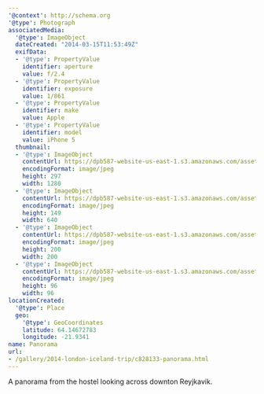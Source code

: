```yaml
---
'@context': http://schema.org
'@type': Photograph
associatedMedia:
  '@type': ImageObject
  dateCreated: "2014-03-15T11:53:49Z"
  exifData:
  - '@type': PropertyValue
    identifier: aperture
    value: f/2.4
  - '@type': PropertyValue
    identifier: exposure
    value: 1/861
  - '@type': PropertyValue
    identifier: make
    value: Apple
  - '@type': PropertyValue
    identifier: model
    value: iPhone 5
  thumbnail:
  - '@type': ImageObject
    contentUrl: https://dpb587-website-us-east-1.s3.amazonaws.com/asset/gallery/2014-london-iceland-trip/c828133-panorama~1280.jpg
    encodingFormat: image/jpeg
    height: 297
    width: 1280
  - '@type': ImageObject
    contentUrl: https://dpb587-website-us-east-1.s3.amazonaws.com/asset/gallery/2014-london-iceland-trip/c828133-panorama~640w.jpg
    encodingFormat: image/jpeg
    height: 149
    width: 640
  - '@type': ImageObject
    contentUrl: https://dpb587-website-us-east-1.s3.amazonaws.com/asset/gallery/2014-london-iceland-trip/c828133-panorama~200x200.jpg
    encodingFormat: image/jpeg
    height: 200
    width: 200
  - '@type': ImageObject
    contentUrl: https://dpb587-website-us-east-1.s3.amazonaws.com/asset/gallery/2014-london-iceland-trip/c828133-panorama~96x96.jpg
    encodingFormat: image/jpeg
    height: 96
    width: 96
locationCreated:
  '@type': Place
  geo:
    '@type': GeoCoordinates
    latitude: 64.14672783
    longitude: -21.9341
name: Panorama
url:
- /gallery/2014-london-iceland-trip/c828133-panorama.html
---
```


A panorama from the hostel looking across downton Reyjkavik.
